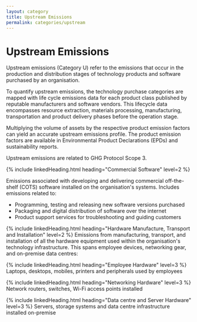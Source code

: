 ```yaml
---
layout: category
title: Upstream Emissions
permalink: categories/upstream
---
```


# Upstream Emissions

Upstream emissions (Category U) refer to the emissions that occur in the production and distribution stages of technology products and software purchased by an organisation.

To quantify upstream emissions, the technology purchase categories are mapped with life cycle emissions data for each product class published by reputable manufacturers and software vendors. This lifecycle data encompasses resource extraction, materials processing, manufacturing, transportation and product delivery phases before the operation stage.

Multiplying the volume of assets by the respective product emission factors can yield an accurate upstream emissions profile. The product emission factors are available in Environmental Product Declarations (EPDs) and sustainability reports.

Upstream emissions are related to GHG Protocol Scope 3.


{% include linkedHeading.html heading="Commercial Software" level=2 %}

Emissions associated with developing and delivering commercial off-the-shelf (COTS) software installed on the organisation's systems. Includes emissions related to:

- Programming, testing and releasing new software versions purchased
- Packaging and digital distribution of software over the internet
- Product support services for troubleshooting and guiding customers


{% include linkedHeading.html heading="Hardware Manufacture, Transport and Installation" level=2 %}
Emissions from manufacturing, transport, and installation of all the hardware equipment used within the organisation's technology infrastructure. This spans employee devices, networking gear, and on-premise data centres:


{% include linkedHeading.html heading="Employee Hardware" level=3 %}
Laptops, desktops, mobiles, printers and peripherals used by employees


{% include linkedHeading.html heading="Networking Hardware" level=3 %}
Network routers, switches, Wi-Fi access points installed


{% include linkedHeading.html heading="Data centre and Server Hardware" level=3 %}
Servers, storage systems and data centre infrastructure installed on-premise

